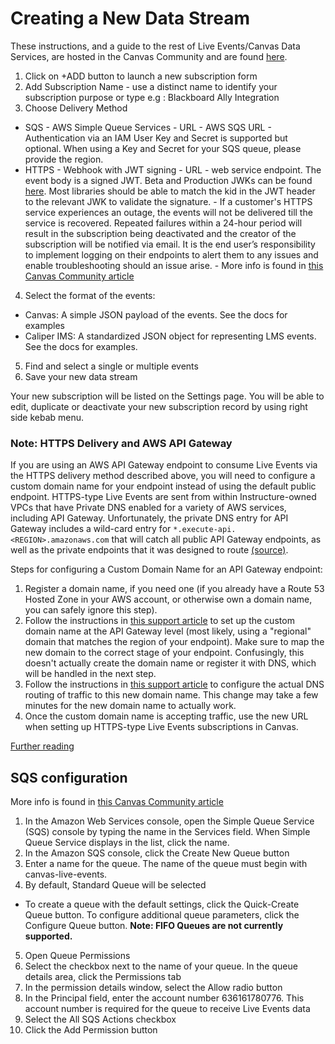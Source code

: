 Creating a New Data Stream
=========

These instructions, and a guide to the rest of Live Events/Canvas Data Services, are hosted in the Canvas Community and are found [here](https://community.canvaslms.com/t5/Admin-Guide/How-do-I-subscribe-to-Live-Events-using-Canvas-Data-Services/ta-p/227).

1. Click on +ADD button to launch a new subscription form
2. Add Subscription Name - use a distinct name to identify your subscription purpose or type e.g : Blackboard Ally Integration
3. Choose Delivery Method
  * SQS - AWS Simple Queue Services
        - URL - AWS SQS URL
        - Authentication via an IAM User Key and Secret is supported but optional. When using a Key and Secret for your SQS queue, please provide the region.
  * HTTPS - Webhook with JWT signing
        - URL - web service endpoint. The event body is a signed JWT. Beta and Production JWKs can be found [here](https://8axpcl50e4.execute-api.us-east-1.amazonaws.com/main/jwks). Most libraries should be able to match the kid in the JWT header to the relevant JWK to validate the signature.
        - If a customer's HTTPS service experiences an outage, the events will not be delivered till the service is recovered. Repeated failures within a 24-hour period will result in the subscription being deactivated and the creator of the subscription will be notified via email. It is the end user’s responsibility to implement logging on their endpoints to alert them to any issues and enable troubleshooting should an issue arise.
        - More info is found in [this Canvas Community article](https://community.canvaslms.com/t5/Admin-Guide/How-do-I-configure-and-test-Canvas-Live-Events-using-HTTPS/ta-p/151)
4. Select the format of the events:
  * Canvas: A simple JSON payload of the events. See the docs for examples
  * Caliper IMS: A standardized JSON object for representing LMS events. See the docs for examples.
5. Find and select a single or multiple events
6. Save your new data stream

Your new subscription will be listed on the Settings page. You will be able to edit, duplicate or deactivate your new subscription record by using right side kebab menu.

### Note: HTTPS Delivery and AWS API Gateway

If you are using an AWS API Gateway endpoint to consume Live Events via the HTTPS delivery method described above, you will need to configure a custom domain name for your endpoint instead of using the default public endpoint. HTTPS-type Live Events are sent from within Instructure-owned VPCs that have Private DNS enabled for a variety of AWS services, including API Gateway. Unfortunately, the private DNS entry for API Gateway includes a wild-card entry for `*.execute-api.<REGION>.amazonaws.com` that will catch all public API Gateway endpoints, as well as the private endpoints that it was designed to route [(source)](https://aws.amazon.com/premiumsupport/knowledge-center/api-gateway-vpc-connections/).

Steps for configuring a Custom Domain Name for an API Gateway endpoint:
1. Register a domain name, if you need one (if you already have a Route 53 Hosted Zone in your AWS account, or otherwise own a domain name, you can safely ignore this step).
2. Follow the instructions in [this support article](https://docs.aws.amazon.com/apigateway/latest/developerguide/apigateway-regional-api-custom-domain-create.html#create-regional-domain-using-console) to set up the custom domain name at the API Gateway level (most likely, using a "regional" domain that matches the region of your endpoint). Make sure to map the new domain to the correct stage of your endpoint. Confusingly, this doesn't actually create the domain name or register it with DNS, which will be handled in the next step.
3. Follow the instructions in [this support article](https://docs.aws.amazon.com/Route53/latest/DeveloperGuide/routing-to-api-gateway.html#routing-to-api-gateway-config) to configure the actual DNS routing of traffic to this new domain name. This change may take a few minutes for the new domain name to actually work.
4. Once the custom domain name is accepting traffic, use the new URL when setting up HTTPS-type Live Events subscriptions in Canvas.

[Further reading](https://www.readysetcloud.io/blog/allen.helton/adding-a-custom-domain-to-aws-api-gateway/)

## SQS configuration

More info is found in [this Canvas Community article](https://community.canvaslms.com/t5/Admin-Guide/How-do-I-create-an-SQS-queue-in-Amazon-Web-Services-to-receive/ta-p/170)

1. In the Amazon Web Services console, open the Simple Queue Service (SQS) console by typing the name in the Services field. When Simple Queue Service displays in the list, click the name.
2. In the Amazon SQS console, click the Create New Queue button
3. Enter a name for the queue. The name of the queue must begin with canvas-live-events.
4. By default, Standard Queue will be selected
  * To create a queue with the default settings, click the Quick-Create Queue button. To configure additional queue parameters, click
  the Configure Queue button. **Note: FIFO Queues are not currently supported.**
5. Open Queue Permissions
6. Select the checkbox next to the name of your queue. In the queue details area, click the Permissions tab
7. In the permission details window, select the Allow radio button
8. In the Principal field, enter the account number 636161780776. This account number is required for the queue to receive Live Events data
9.  Select the All SQS Actions checkbox
10. Click the Add Permission button


